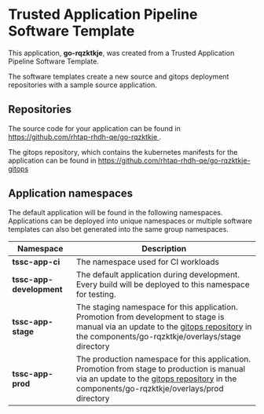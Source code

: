 # Trusted Application Pipeline Software Template

This application, **go-rqzktkje**, was created from a Trusted Application Pipeline Software Template.

The software templates create a new source and gitops deployment repositories with a sample source application. 

## Repositories

The source code for your application can be found in [https://github.com/rhtap-rhdh-qe/go-rqzktkje ](https://github.com/rhtap-rhdh-qe/go-rqzktkje ).
 
The gitops repository, which contains the kubernetes manifests for the application can be found in 
[https://github.com/rhtap-rhdh-qe/go-rqzktkje-gitops ](https://github.com/rhtap-rhdh-qe/go-rqzktkje-gitops ) 

## Application namespaces 

The default application will be found in the following namespaces. Applications can be deployed into unique namespaces or multiple software templates can also bet generated into the same group namespaces.  

|  Namespace   |  Description   |  
| -------- | -------- |
| **tssc-app-ci** | The namespace used for CI workloads |
| **tssc-app-development** | The default application during development. Every build will be deployed to this namespace for testing. |
| **tssc-app-stage** | The staging namespace for this application. Promotion from development to stage is manual via an update to the [gitops repository](https://github.com/rhtap-rhdh-qe/go-rqzktkje-gitops ) in the components/go-rqzktkje/overlays/stage directory |
| **tssc-app-prod** | The production namespace for this application. Promotion from stage to production is manual via an update to the [gitops repository](https://github.com/rhtap-rhdh-qe/go-rqzktkje-gitops ) in the components/go-rqzktkje/overlays/prod directory |